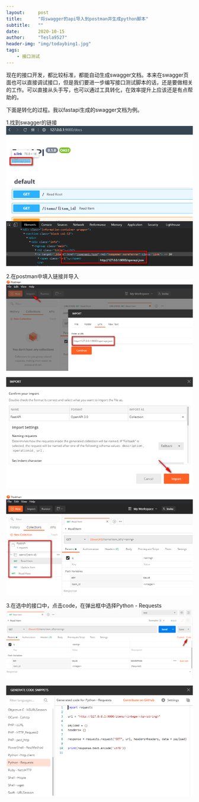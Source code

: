 ```yaml
---
layout:     post
title:      "将swagger的api导入到postman并生成python脚本"
subtitle:   ""
date:       2020-10-15
author:     "Tesla9527"
header-img: "img/todaybing1.jpg"
tags:
    - 接口测试
---
```


现在的接口开发，都比较标准，都能自动生成swagger文档。本来在swagger页面也可以直接调试接口，但是我们要进一步编写接口测试脚本的话，还是要做相关的工作。可以直接从头手写，也可以通过工具转化，在效率提升上应该还是有点帮助的。

下面是转化的过程。我以fastapi生成的swagger文档为例。

1.找到swagger的链接
![img](/img/in-post/swagger-api-postman-python/1.png)

2.在postman中填入链接并导入
![img](/img/in-post/swagger-api-postman-python/2.png)

![img](/img/in-post/swagger-api-postman-python/3.png)

![img](/img/in-post/swagger-api-postman-python/4.png)

3.在选中的接口中，点击code，在弹出框中选择Python - Requests
![img](/img/in-post/swagger-api-postman-python/5.png)

![img](/img/in-post/swagger-api-postman-python/6.png)
